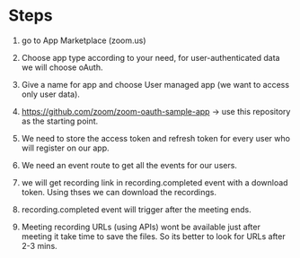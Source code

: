 # Steps

1. go to App Marketplace (zoom.us)
2. Choose app type according to your need, for user-authenticated data we will choose oAuth.
3. Give a name for app and choose User managed app (we want to access only user data).
4. https://github.com/zoom/zoom-oauth-sample-app → use this repository as the starting point.
5. We need to store the access token and refresh token for every user who will register on our app.
6. We need an event route to get all the events for our users.
7. we will get recording link in recording.completed event with a download token. Using thses we can download the recordings.
8. recording.completed event will trigger after the meeting ends.

9. Meeting recording URLs (using APIs) wont be available just after meeting it take time to save the files. So its better to look for URLs after 2-3 mins.